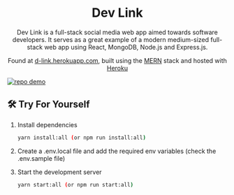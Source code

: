 <h1 align="center">
  Dev Link
</h1>
<p align="center">
  Dev Link is a full-stack social media web app aimed towards software developers. It serves as a great example of a modern medium-sized full-stack web app using React, MongoDB, Node.js and Express.js.
</p>
<p align="center">
  Found at <a href="https://d-link.herokuapp.com/" target="_blank">d-link.herokuapp.com</a>, built using the <a href="https://medium.com/@digimktg/what-is-mern-stack-9c867dbad302" target="_blank">MERN</a> stack and hosted with <a href="https://www.heroku.com/" target="_blank">Heroku</a>
</p>
<a href="https://d-link.herokuapp.com/" target="_blank">
  <img src="https://raw.githubusercontent.com/bradypp/personal-website/master/client/src/assets/img/demo.png" alt="repo demo">
</a>

## 🛠 Try For Yourself

1. Install dependencies

    ```sh
    yarn install:all (or npm run install:all)
    ```

2. Create a .env.local file and add the required env variables (check the .env.sample file)

3. Start the development server

    ```sh
    yarn start:all (or npm run start:all)
    ```
